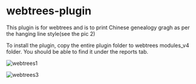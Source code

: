 # webtrees-plugin
This plugin is for webtrees and is to print Chinese genealogy gragh as per the hanging line style(see the pic 2)

To install the plugin, copy the entire plugin folder to webtrees modules_v4 folder. You should be able to find it under the reports tab.

![webtrees1](https://user-images.githubusercontent.com/32056680/150491664-e94322b2-d597-47af-ac21-82efc979a55f.png)

![webtrees3](https://user-images.githubusercontent.com/32056680/150491694-6a12f750-4908-4dba-9ba6-46b79c1317b9.png)
